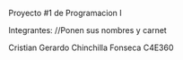 Proyecto #1 de Programacion I

Integrantes:
//Ponen sus nombres y carnet

Cristian Gerardo Chinchilla Fonseca C4E360

